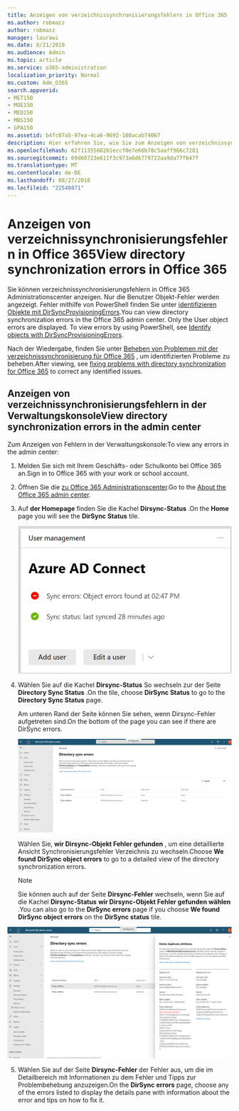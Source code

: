 ```yaml
---
title: Anzeigen von verzeichnissynchronisierungsfehlern in Office 365
ms.author: robmazz
author: robmazz
manager: laurawi
ms.date: 8/21/2018
ms.audience: Admin
ms.topic: article
ms.service: o365-administration
localization_priority: Normal
ms.custom: Adm_O365
search.appverid:
- MET150
- MOE150
- MED150
- MBS150
- GPA150
ms.assetid: b4fc07a5-97ea-4ca6-9692-108acab74067
description: Hier erfahren Sie, wie Sie zum Anzeigen von verzeichnissynchronisierungsfehlern in Office 365 Administrationscenter.
ms.openlocfilehash: 62f1135568261eccf0e7e66b78c5aaff966c7281
ms.sourcegitcommit: 69d60723e611f3c973a6d6779722aa9da77f647f
ms.translationtype: MT
ms.contentlocale: de-DE
ms.lasthandoff: 08/27/2018
ms.locfileid: "22540871"
---
```

# <a name="view-directory-synchronization-errors-in-office-365"></a><span data-ttu-id="212bb-103">Anzeigen von verzeichnissynchronisierungsfehlern in Office 365</span><span class="sxs-lookup"><span data-stu-id="212bb-103">View directory synchronization errors in Office 365</span></span>

<span data-ttu-id="212bb-p101">Sie können verzeichnissynchronisierungsfehlern in Office 365 Administrationscenter anzeigen. Nur die Benutzer Objekt-Fehler werden angezeigt. Fehler mithilfe von PowerShell finden Sie unter [identifizieren Objekte mit DirSyncProvisioningErrors](https://go.microsoft.com/fwlink/p/?LinkId=798300).</span><span class="sxs-lookup"><span data-stu-id="212bb-p101">You can view directory synchronization errors in the Office 365 admin center. Only the User object errors are displayed. To view errors by using PowerShell, see [Identify objects with DirSyncProvisioningErrors](https://go.microsoft.com/fwlink/p/?LinkId=798300).</span></span>

<span data-ttu-id="212bb-107">Nach der Wiedergabe, finden Sie unter [Beheben von Problemen mit der verzeichnissynchronisierung für Office 365](fix-problems-with-directory-synchronization.md) , um identifizierten Probleme zu beheben.</span><span class="sxs-lookup"><span data-stu-id="212bb-107">After viewing, see [fixing problems with directory synchronization for Office 365](fix-problems-with-directory-synchronization.md) to correct any identified issues.</span></span>
  
## <a name="view-directory-synchronization-errors-in-the-admin-center"></a><span data-ttu-id="212bb-108">Anzeigen von verzeichnissynchronisierungsfehlern in der Verwaltungskonsole</span><span class="sxs-lookup"><span data-stu-id="212bb-108">View directory synchronization errors in the admin center</span></span>

<span data-ttu-id="212bb-109">Zum Anzeigen von Fehlern in der Verwaltungskonsole:</span><span class="sxs-lookup"><span data-stu-id="212bb-109">To view any errors in the admin center:</span></span>
  
1. <span data-ttu-id="212bb-110">Melden Sie sich mit Ihrem Geschäfts- oder Schulkonto bei Office 365 an.</span><span class="sxs-lookup"><span data-stu-id="212bb-110">Sign in to Office 365 with your work or school account.</span></span> 
    
2. <span data-ttu-id="212bb-111">Öffnen Sie die [zu Office 365 Administrationscenter](https://support.office.com/article/758befc4-0888-4009-9f14-0d147402fd23).</span><span class="sxs-lookup"><span data-stu-id="212bb-111">Go to the [About the Office 365 admin center](https://support.office.com/article/758befc4-0888-4009-9f14-0d147402fd23).</span></span>
    
3. <span data-ttu-id="212bb-112">Auf **der Homepage** finden Sie die Kachel **Dirsync-Status** .</span><span class="sxs-lookup"><span data-stu-id="212bb-112">On the **Home** page you will see the **DirSync Status** tile.</span></span> 
    
    ![Der Status der Dirsync-Kachel im Admin Center – Vorschau](media/060006e9-de61-49d5-8979-e77cda198e71.png)
  
4. <span data-ttu-id="212bb-114">Wählen Sie auf die Kachel **Dirsync-Status** So wechseln zur der Seite **Directory Sync Status** .</span><span class="sxs-lookup"><span data-stu-id="212bb-114">On the tile, choose **DirSync Status** to go to the **Directory Sync Status** page.</span></span> 
    
    <span data-ttu-id="212bb-115">Am unteren Rand der Seite können Sie sehen, wenn Dirsync-Fehler aufgetreten sind.</span><span class="sxs-lookup"><span data-stu-id="212bb-115">On the bottom of the page you can see if there are DirSync errors.</span></span>
    
    ![Auf der Seite Directory Sync Status können Sie sehen, wenn Dirsync-Objekt Fehler aufgetreten sind](media/882094a3-80d3-4aae-b90b-78b27047974c.png)
  
    <span data-ttu-id="212bb-117">Wählen Sie, **wir Dirsync-Objekt Fehler gefunden** , um eine detaillierte Ansicht Synchronisierungsfehler Verzeichnis zu wechseln.</span><span class="sxs-lookup"><span data-stu-id="212bb-117">Choose **We found DirSync object errors** to go to a detailed view of the directory synchronization errors.</span></span> 
    
    > [!NOTE]
    > <span data-ttu-id="212bb-118">Sie können auch auf der Seite **Dirsync-Fehler** wechseln, wenn Sie auf die Kachel **Dirsync-Status** **wir Dirsync-Objekt Fehler gefunden wählen** .</span><span class="sxs-lookup"><span data-stu-id="212bb-118">You can also go to the **DirSync errors** page if you choose **We found DirSync object errors** on the **DirSync status** tile.</span></span> 
  
![Dirsync-Fehler-Seite](media/a6e302d4-6be7-4e3a-b4b5-81c5a2c02952.png)
  
5. <span data-ttu-id="212bb-120">Wählen Sie auf der Seite **Dirsync-Fehler** der Fehler aus, um die im Detailbereich mit Informationen zu dem Fehler und Tipps zur Problembehebung anzuzeigen.</span><span class="sxs-lookup"><span data-stu-id="212bb-120">On the **DirSync errors** page, choose any of the errors listed to display the details pane with information about the error and tips on how to fix it.</span></span> 
